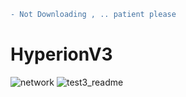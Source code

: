 ```diff
- Not Downloading , .. patient please 
```
# HyperionV3
![network](https://user-images.githubusercontent.com/59021489/104730862-13b13680-573b-11eb-8e4e-1f41eea187a5.gif)
![test3_readme](https://user-images.githubusercontent.com/59021489/106270228-ec279700-622d-11eb-9308-df1c42c0c821.jpg)



